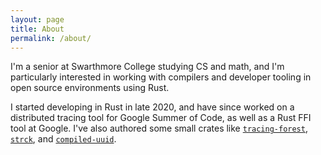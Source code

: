 ```yaml
---
layout: page
title: About
permalink: /about/
---
```


I'm a senior at Swarthmore College studying CS and math, and I'm particularly
interested in working with compilers and developer tooling in open source
environments using Rust.

I started developing in Rust in late 2020, and have since worked on a distributed
tracing tool for Google Summer of Code, as well as a Rust FFI tool at Google.
I've also authored some small crates like [`tracing-forest`], [`strck`], and
[`compiled-uuid`].

[`tracing-forest`]: https://crates.io/crates/tracing-forest
[`strck`]: https://crates.io/crates/strck
[`compiled-uuid`]: https://crates.io/crates/compiled-uuid

